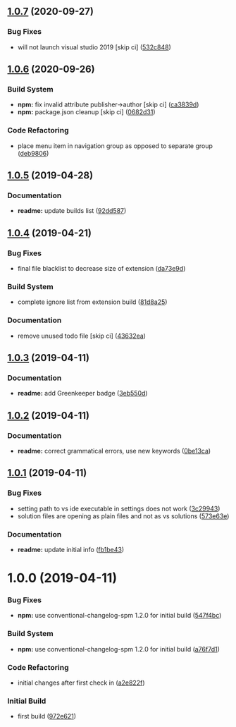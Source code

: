 ## [1.0.7](https://github.com/spmeesseman/vscode-vslauncher/compare/v1.0.6...v1.0.7) (2020-09-27)


### Bug Fixes

* will not launch visual studio 2019 [skip ci] ([532c848](https://github.com/spmeesseman/vscode-vslauncher/commit/532c848))

## [1.0.6](https://github.com/spmeesseman/vscode-vslauncher/compare/v1.0.5...v1.0.6) (2020-09-26)


### Build System

* **npm:** fix invalid attribute publisher->author [skip ci] ([ca3839d](https://github.com/spmeesseman/vscode-vslauncher/commit/ca3839d))
* **npm:** package.json cleanup [skip ci] ([0682d31](https://github.com/spmeesseman/vscode-vslauncher/commit/0682d31))


### Code Refactoring

* place menu item  in navigation group as opposed to separate group ([deb9806](https://github.com/spmeesseman/vscode-vslauncher/commit/deb9806))

## [1.0.5](https://github.com/spmeesseman/vscode-vslauncher/compare/v1.0.4...v1.0.5) (2019-04-28)


### Documentation

* **readme:** update builds list ([92dd587](https://github.com/spmeesseman/vscode-vslauncher/commit/92dd587))

## [1.0.4](https://github.com/spmeesseman/vscode-vslauncher/compare/v1.0.3...v1.0.4) (2019-04-21)


### Bug Fixes

* final file blacklist to decrease size of extension ([da73e9d](https://github.com/spmeesseman/vscode-vslauncher/commit/da73e9d))


### Build System

* complete ignore list from extension build ([81d8a25](https://github.com/spmeesseman/vscode-vslauncher/commit/81d8a25))


### Documentation

* remove unused todo file [skip ci] ([43632ea](https://github.com/spmeesseman/vscode-vslauncher/commit/43632ea))

## [1.0.3](https://github.com/spmeesseman/vscode-vslauncher/compare/v1.0.2...v1.0.3) (2019-04-11)


### Documentation

* **readme:** add Greenkeeper badge ([3eb550d](https://github.com/spmeesseman/vscode-vslauncher/commit/3eb550d))

## [1.0.2](https://github.com/spmeesseman/vscode-vslauncher/compare/v1.0.1...v1.0.2) (2019-04-11)


### Documentation

* **readme:** correct grammatical errors, use new keywords ([0be13ca](https://github.com/spmeesseman/vscode-vslauncher/commit/0be13ca))

## [1.0.1](https://github.com/spmeesseman/vscode-vslauncher/compare/v1.0.0...v1.0.1) (2019-04-11)


### Bug Fixes

* setting path to vs ide executable in settings does not work ([3c29943](https://github.com/spmeesseman/vscode-vslauncher/commit/3c29943))
* solution files are opening as plain files and not as vs solutions ([573e63e](https://github.com/spmeesseman/vscode-vslauncher/commit/573e63e))


### Documentation

* **readme:** update initial info ([fb1be43](https://github.com/spmeesseman/vscode-vslauncher/commit/fb1be43))

# 1.0.0 (2019-04-11)


### Bug Fixes

* **npm:** use conventional-changelog-spm 1.2.0 for initial build ([547f4bc](https://github.com/spmeesseman/vscode-vslauncher/commit/547f4bc))


### Build System

* **npm:** use conventional-changelog-spm 1.2.0 for initial build ([a76f7d1](https://github.com/spmeesseman/vscode-vslauncher/commit/a76f7d1))


### Code Refactoring

* initial changes after first check in ([a2e822f](https://github.com/spmeesseman/vscode-vslauncher/commit/a2e822f))


### Initial Build

* first build ([972e621](https://github.com/spmeesseman/vscode-vslauncher/commit/972e621))
